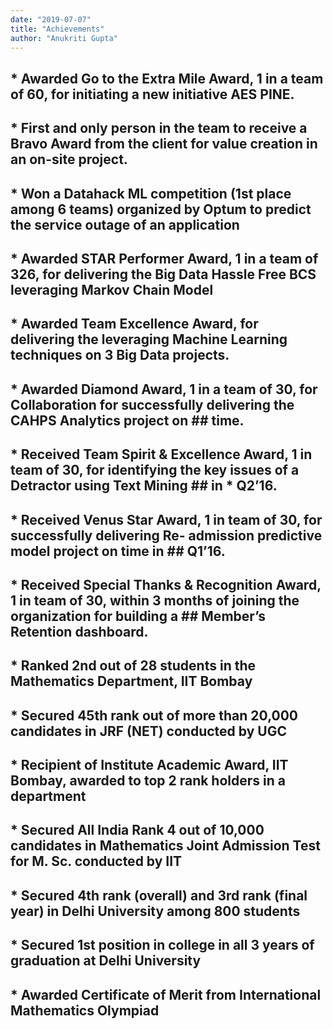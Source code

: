```yaml
---
date: "2019-07-07"
title: "Achievements"
author: "Anukriti Gupta"
---
```


## * Awarded **Go to the Extra Mile Award**, 1 in a team of 60, for initiating a new initiative AES PINE.
## * **First and only person in the team to receive a Bravo Award** from the client for value creation in an on-site project.
## * **Won a Datahack ML competition** (1st place among 6 teams) organized by Optum to predict the service outage of an application
## * Awarded **STAR Performer Award**, 1 in a team of 326, for delivering the Big Data Hassle Free BCS leveraging Markov Chain Model
## * Awarded **Team Excellence Award**, for delivering the leveraging Machine Learning techniques on 3 Big Data projects.
## * Awarded **Diamond Award**, 1 in a team of 30, for Collaboration for successfully delivering the CAHPS Analytics project on ## time.
## * Received **Team Spirit & Excellence Award**, 1 in team of 30, for identifying the key issues of a Detractor using Text Mining ## in * Q2’16.
## * Received **Venus Star Award**, 1 in team of 30, for successfully delivering Re- admission predictive model project on time in ## Q1’16.
## * Received **Special Thanks & Recognition Award**, 1 in team of 30, within 3 months of joining the organization for building a ## Member’s Retention dashboard.
## *	Ranked **2nd out of 28** students in the Mathematics Department, IIT Bombay 
## *	Secured **45th rank out of more than 20,000** candidates in JRF (NET) conducted by UGC 
## *	**Recipient of Institute Academic Award**, IIT Bombay, awarded to top 2 rank holders in a department
## *	Secured All India Rank **4 out of 10,000** candidates in Mathematics Joint Admission Test for M. Sc. conducted by IIT 
## * Secured **4th rank (overall) and 3rd rank (final year)** in Delhi University among 800 students 
## *	Secured **1st position in college in all 3 years** of graduation at Delhi University
## *	Awarded **Certificate of Merit** from International Mathematics Olympiad